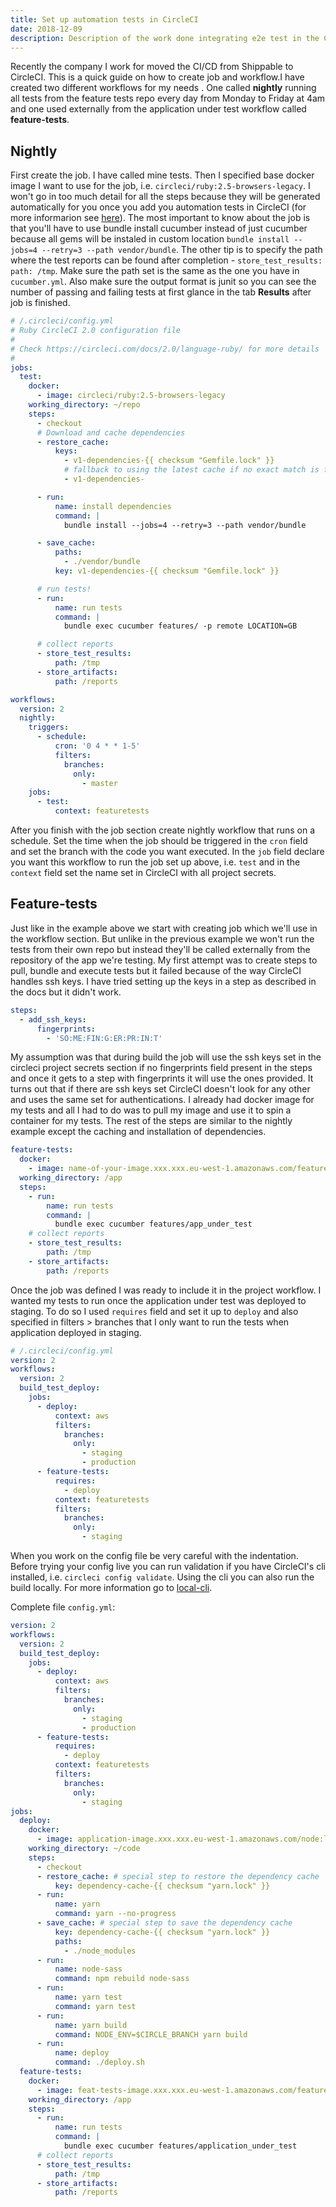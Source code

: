 ```yaml
---
title: Set up automation tests in CircleCI
date: 2018-12-09
description: Description of the work done integrating e2e test in the CircleCI CI/CD. Article contains also yaml file for each of the jobs discussed.
---
```


Recently the company I work for moved the CI/CD from Shippable to CircleCI. This is a quick guide on how to create job and workflow.I have created two different workflows for my needs . One called **nightly** running all tests from the feature tests repo every day from Monday to Friday at 4am and one used externally from the application under test workflow called **feature-tests**.

## Nightly

First create the job. I have called mine tests. Then I specified base docker image I want to use for the job, i.e. `circleci/ruby:2.5-browsers-legacy`. I won't go in too much detail for all the steps because they will be generated automatically for you once you add you automation tests in CircleCI (for more informarion see [here](https://circleci.com/docs/2.0/project-build/#section=getting-started)). The most important to know about the job is that you'll have to use bundle install cucumber instead of just cucumber because all gems will be instaled in custom location `bundle install --jobs=4 --retry=3 --path vendor/bundle`. The other tip is to specify the path where the test reports can be found after completion - `store_test_results: path: /tmp`. Make sure the path set is the same as the one you have in `cucumber.yml`. Also make sure the output format is junit so you can see the number of passing and failing tests at first glance in the tab **Results** after job is finished.

```yml
# /.circleci/config.yml
# Ruby CircleCI 2.0 configuration file
#
# Check https://circleci.com/docs/2.0/language-ruby/ for more details
#
jobs:
  test:
    docker:
      - image: circleci/ruby:2.5-browsers-legacy
    working_directory: ~/repo
    steps:
      - checkout
      # Download and cache dependencies
      - restore_cache:
          keys:
            - v1-dependencies-{{ checksum "Gemfile.lock" }}
            # fallback to using the latest cache if no exact match is found
            - v1-dependencies-

      - run:
          name: install dependencies
          command: |
            bundle install --jobs=4 --retry=3 --path vendor/bundle

      - save_cache:
          paths:
            - ./vendor/bundle
          key: v1-dependencies-{{ checksum "Gemfile.lock" }}

      # run tests!
      - run:
          name: run tests
          command: |
            bundle exec cucumber features/ -p remote LOCATION=GB

      # collect reports
      - store_test_results:
          path: /tmp
      - store_artifacts:
          path: /reports

workflows:
  version: 2
  nightly:
    triggers:
      - schedule:
          cron: '0 4 * * 1-5'
          filters:
            branches:
              only:
                - master
    jobs:
      - test:
          context: featuretests
```

After you finish with the job section create nightly workflow that runs on a schedule. Set the time when the job should be triggered in the `cron` field and set the branch with the code you want executed. In the `job` field declare you want this workflow to run the job set up above, i.e. `test` and in the `context` field set the name set in CircleCI with all project secrets.

## Feature-tests

Just like in the example above we start with creating job which we'll use in the workflow section. But unlike in the previous example we won't run the tests from their own repo but instead they'll be called externally from the repository of the app we're testing. My first attempt was to create steps to pull, bundle and execute tests but it failed because of the way CircleCI handles ssh keys. I have tried setting up the keys in a step as described in the docs but it didn't work.

```yml
steps:
  - add_ssh_keys:
      fingerprints:
        - 'SO:ME:FIN:G:ER:PR:IN:T'
```

My assumption was that during build the job will use the ssh keys set in the circleci project secrets section if no fingerprints field present in the steps and once it gets to a step with fingerprints it will use the ones provided. It turns out that if there are ssh keys set CircleCI doesn't look for any other and uses the same set for authentications. I already had docker image for my tests and all I had to do was to pull my image and use it to spin a container for my tests. The rest of the steps are similar to the nightly example except the caching and installation of dependencies.

```yml
feature-tests:
  docker:
    - image: name-of-your-image.xxx.xxx.eu-west-1.amazonaws.com/feature-tests:latest
  working_directory: /app
  steps:
    - run:
        name: run tests
        command: |
          bundle exec cucumber features/app_under_test
    # collect reports
    - store_test_results:
        path: /tmp
    - store_artifacts:
        path: /reports
```

Once the job was defined I was ready to include it in the project workflow. I wanted my tests to run once the application under test was deployed to staging. To do so I used `requires` field and set it up to `deploy` and also specified in filters > branches that I only want to run the tests when application deployed in staging.

```yml
# /.circleci/config.yml
version: 2
workflows:
  version: 2
  build_test_deploy:
    jobs:
      - deploy:
          context: aws
          filters:
            branches:
              only:
                - staging
                - production
      - feature-tests:
          requires:
            - deploy
          context: featuretests
          filters:
            branches:
              only:
                - staging
```

When you work on the config file be very careful with the indentation. Before trying your config live you can run validation if you have CircleCI's cli installed, i.e. `circleci config validate`. Using the cli you can also run the build locally. For more information go to [local-cli](https://circleci.com/docs/2.0/local-cli/).

Complete file `config.yml`:

```yml
version: 2
workflows:
  version: 2
  build_test_deploy:
    jobs:
      - deploy:
          context: aws
          filters:
            branches:
              only:
                - staging
                - production
      - feature-tests:
          requires:
            - deploy
          context: featuretests
          filters:
            branches:
              only:
                - staging
jobs:
  deploy:
    docker:
      - image: application-image.xxx.xxx.eu-west-1.amazonaws.com/node:latest
    working_directory: ~/code
    steps:
      - checkout
      - restore_cache: # special step to restore the dependency cache
          key: dependency-cache-{{ checksum "yarn.lock" }}
      - run:
          name: yarn
          command: yarn --no-progress
      - save_cache: # special step to save the dependency cache
          key: dependency-cache-{{ checksum "yarn.lock" }}
          paths:
            - ./node_modules
      - run:
          name: node-sass
          command: npm rebuild node-sass
      - run:
          name: yarn test
          command: yarn test
      - run:
          name: yarn build
          command: NODE_ENV=$CIRCLE_BRANCH yarn build
      - run:
          name: deploy
          command: ./deploy.sh
  feature-tests:
    docker:
      - image: feat-tests-image.xxx.xxx.eu-west-1.amazonaws.com/feature-tests:latest
    working_directory: /app
    steps:
      - run:
          name: run tests
          command: |
            bundle exec cucumber features/application_under_test
      # collect reports
      - store_test_results:
          path: /tmp
      - store_artifacts:
          path: /reports
```
